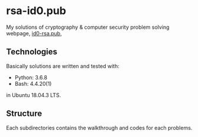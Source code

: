 # rsa-id0.pub

My solutions of cryptography & computer security problem solving webpage, [id0-rsa.pub](https://id0-rsa.pub/),

## Technologies
Basically solutions are written and tested with:

* Python: 3.6.8
* Bash: 4.4.20(1)

in Ubuntu 18.04.3 LTS.
## Structure
Each subdirectories contains the walkthrough and codes for each problems.